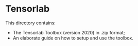 # Tensorlab
This directory contains:
* The Tensorlab Toolbox (version 2020) in .zip format;
* An elaborate guide on how to setup and use the toolbox.
